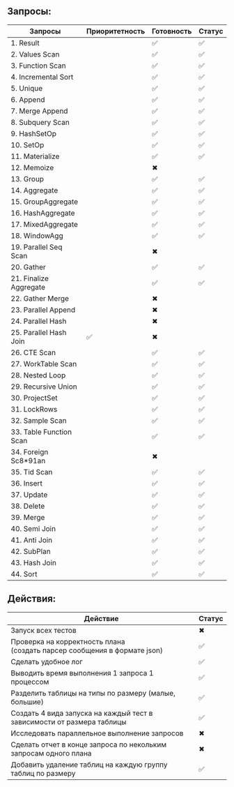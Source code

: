 ## Запросы:

| Запросы                 | Приоритетность | Готовность | Статус |
|-------------------------| ------------ | - | ------ |
| 1. Result               |              | ✅ |    ✅    |
| 2. Values Scan          |              | ✅ |    ✅    |
| 3. Function Scan        |              | ✅  |   ✅     |
| 4. Incremental Sort     |              | ✅  |    ✅     |
| 5. Unique               |              | ✅ |    ✅    |
| 6. Append               |              | ✅  |    ✅    |
| 7. Merge Append         |              | ✅ |   ✅     |
| 8. Subquery Scan        |              | ✅ |   ✅     |
| 9. HashSetOp            |              | ✅ |   ✅     |
| 10. SetOp               |              | ✅ |   ✅     |
| 11. Materialize         |              | ✅ |   ✅     |
| 12. Memoize             |              | ✖ |        |
| 13. Group               |              | ✅ |    ✅    |
| 14. Aggregate           |              | ✅ |   ✅     |
| 15. GroupAggregate      |              | ✅ |   ✅     |
| 16. HashAggregate       |              | ✅ |   ✅      |
| 17. MixedAggregate      |              | ✅ |    ✅    |
| 18. WindowAgg           |              | ✅  |   ✅     |
| 19. Parallel Seq Scan   |              | ✖ |        |
| 20. Gather              |              | ✅ |   ✅     |
| 21. Finalize Aggregate  |              | ✅ |   ✅     |
| 22. Gather Merge        |              | ✖ |        |
| 23. Parallel Append     |              | ✖ |        |
| 24. Parallel Hash       |              | ✖ |        |
| 25. Parallel Hash Join  | ✅            | ✖ |        |
| 26. CTE Scan            |              | ✅ |    ✅    |
| 27. WorkTable Scan      |              | ✅  |   ✅      |
| 28. Nested Loop         |              |  ✅ |    ✅    |
| 29. Recursive Union     |              | ✅  |   ✅      |
| 30. ProjectSet          |              | ✅ |    ✅    |
| 31. LockRows            |              | ✅ |   ✅     |
| 32. Sample Scan         |              | ✅ |    ✅    |
| 33. Table Function Scan |              | ✅ |   ✅     |
| 34. Foreign Sc8*91an    |              | ✖ |        |
| 35. Tid Scan            |              | ✅ |    ✅    |
| 36. Insert              |              | ✅ |    ✅    |
| 37. Update              |              | ✅ |   ✅     |
| 38. Delete              |              | ✅ |    ✅    |
| 39. Merge               |              | ✅ |   ✅     |
| 40. Semi Join           |             | ✅ |  ✅      |
| 41. Anti Join           |             | ✅ |   ✅     |
| 42. SubPlan             |             | ✅ |    ✅    |
| 43. Hash Join           |             | ✅ |    ✅    |
| 44. Sort                |              |  ✅ |    ✅    |

## Действия:

| Действие                                                                      | Статус |
|-------------------------------------------------------------------------------|---|
 | Запуск всех тестов                                                            | ✖ |
  | Проверка на корректность плана <br/>(создать парсер сообщения в формате json) | ✅  |
| Сделать удобное лог                                                           | ✅ |
| Выводить время выполнения 1 запроса 1 процессом                               | ✅ |
| Разделить таблицы на типы по размеру (малые, большие)                         | ✅ |
| Создать 4 вида запуска на каждый тест в зависимости от размера таблицы        | ✅ |
| Исследовать параллельное выполнение запросов                                  |  ✖ |
| Сделать отчет в конце запроса по некольким запросам одного плана              |  ✖ |
| Добавить удаление таблиц на каждую группу таблиц по размеру                   | ✅ |

 